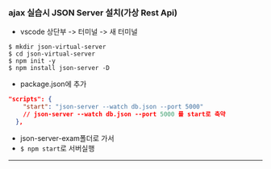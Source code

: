 ### ajax 실습시 JSON Server 설치(가상 Rest Api)

- vscode 상단부 -> 터미널 -> 새 터미널

```shell script
$ mkdir json-virtual-server
$ cd json-virtual-server
$ npm init -y
$ npm install json-server -D
```

- package.json에 추가
```json
"scripts": {
    "start": "json-server --watch db.json --port 5000"    
    // json-server --watch db.json --port 5000 를 start로 축약
  },
```
- json-server-exam폴더로 가서
- `$ npm start`로 서버실행

---